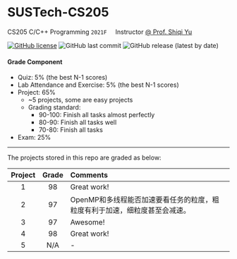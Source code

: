 # SUSTech-CS205
CS205 C/C++ Programming `2021F` &nbsp;&nbsp;&nbsp; Instructor [@ Prof. Shiqi Yu](https://github.com/ShiqiYu)

[![GitHub license](https://img.shields.io/github/license/HeZean/SUSTech-CS205)](https://github.com/HeZean/SUSTech-CS205/blob/master/LICENSE)  ![GitHub last commit](https://img.shields.io/github/last-commit/HeZean/SUSTech-CS205)  ![GitHub release (latest by date)](https://img.shields.io/github/downloads/hezean/sustech-cs205/v1.0.0/total)

#### Grade Component
- Quiz: 5% (the best N-1 scores)
- Lab Attendance and Exercise: 5% (the best N-1 scores)
- Project: 65%
  - ~5 projects, some are easy projects
  - Grading standard:
    - 90-100: Finish all tasks almost perfectly
    - 80-90: Finish all tasks well
    - 70-80: Finish all tasks
- Exam: 25%

---

The projects stored in this repo are graded as below:

| Project | Grade | Comments |
| :-----: | :---: | :------- |
| 1       | 98    | Great work! |
| 2       | 97    | OpenMP和多线程能否加速要看任务的粒度，粗粒度有利于加速，细粒度甚至会减速。 |
| 3       | 97    | Awesome! |
| 4       | 98    | Great work! |
| 5       | N/A   | - |
